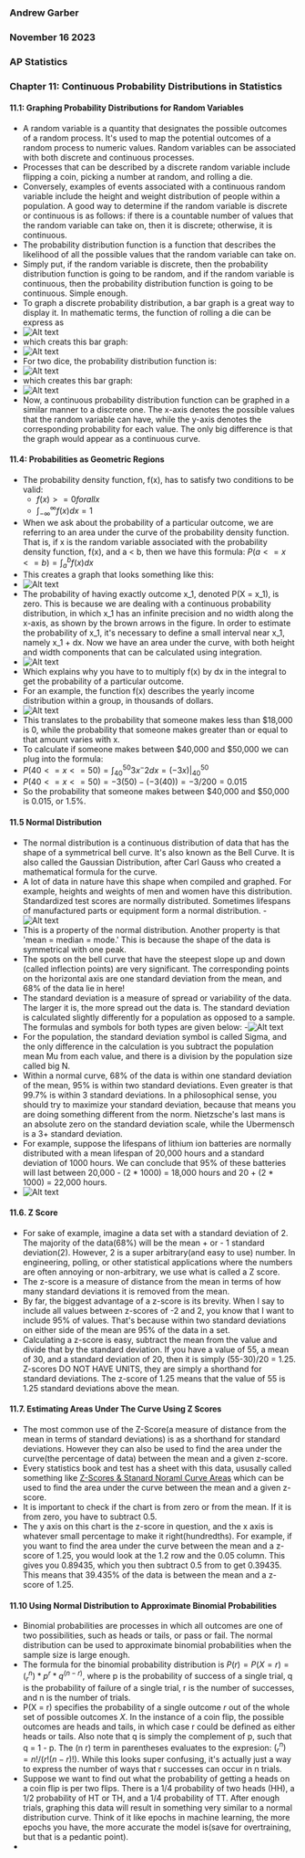 ### Andrew Garber
### November 16 2023
### AP Statistics
### Chapter 11: Continuous Probability Distributions in Statistics

#### 11.1: Graphing Probability Distributions for Random Variables
 - A random variable is a quantity that designates the possible outcomes of a random process. It's used to map the potential outcomes of a random process to numeric values. Random variables can be associated with both discrete and continuous processes. 
 - Processes that can be described by a discrete random variable include flipping a coin, picking a number at random, and rolling a die.
 - Conversely, examples of events associated with a continuous random variable include the height and weight distribution of people within a population. A good way to determine if the random variable is discrete or continuous is as follows: if there is a countable number of values that the random variable can take on, then it is discrete; otherwise, it is continuous.
 - The probability distribution function is a function that describes the likelihood of all the possible values that the random variable can take on.
 - Simply put, if the random variable is discrete, then the probability distribution function is going to be random, and if the random variable is continuous, then the probability distribution function is going to be continuous. Simple enough.
 - To graph a discrete probability distribution, a bar graph is a great way to display it. In mathematic terms, the function of rolling a die can be express as 
 - ![Alt text](https://study.com/cimages/multimages/16/dvisual2_resized.png)
 - which creats this bar graph:
 - ![Alt text](https://study.com/cimages/multimages/16/dvisual3_resized.png)
 - For two dice, the probability distribution function is:
 - ![Alt text](https://study.com/cimages/multimages/16/dvisual5_resized.png)
 - which creates this bar graph:
 - ![Alt text](https://study.com/cimages/multimages/16/dvisual6_resized.png)
 - Now, a continuous probability distribution function can be graphed in a similar manner to a discrete one. The x-axis denotes the possible values that the random variable can have, while the y-axis denotes the corresponding probability for each value. The only big difference is that the graph would appear as a continuous curve.

#### 11.4: Probabilities as Geometric Regions
 - The probability density function, f(x), has to satisfy two conditions to be valid:
    - $f(x) >= 0 for all x$
    - $\int_{-\infty}^{\infty} f(x) dx = 1$
 - When we ask about the probability of a particular outcome, we are referring to an area under the curve of the probability density function. That is, if x is the random variable associated with the probability density function, f(x), and a < b, then we have this formula: $P(a <= x <= b) = \int_{a}^{b} f(x) dx$
 - This creates a graph that looks something like this:
 - ![Alt text](https://study.com/cimages/multimages/16/visual3_resized.png)
- The probability of having exactly outcome x_1, denoted P(X = x_1), is zero. This is because we are dealing with a continuous probability distribution, in which x_1 has an infinite precision and no width along the x-axis, as shown by the brown arrows in the figure. In order to estimate the probability of x_1, it's necessary to define a small interval near x_1, namely x_1 + dx. Now we have an area under the curve, with both height and width components that can be calculated using integration.
 - ![Alt text](https://study.com/cimages/multimages/16/visual4_resized.png)
 - Which explains why you have to to multiply f(x) by dx in the integral to get the probability of a particular outcome.
 - For an example, the function f(x) describes the yearly income distribution within a group, in thousands of dollars.
 - ![Alt text](https://study.com/cimages/multimages/16/visual6.png)
 - This translates to the probability that someone makes less than $18,000 is 0, while the probability that someone makes greater than or equal to that amount varies with x. 
 - To calculate if someone makes between $40,000 and $50,000 we can plug into the formula: 
 - $P(40 <= x <= 50) = \int_{40}^{50} 3x^-2 dx=(-3x)|_{40}^{50}$
 - $P(40 <= x <= 50) = -3(50) - (-3(40)) = -3/200 = 0.015$
 - So the probability that someone makes between $40,000 and $50,000 is 0.015, or 1.5%.

#### 11.5 Normal Distribution
 - The normal distribution is a continuous distribution of data that has the shape of a symmetrical bell curve. It's also known as the Bell Curve. It is also called the Gaussian Distribution, after Carl Gauss who created a mathematical formula for the curve.
 - A lot of data in nature have this shape when compiled and graphed. For example, heights and weights of men and women have this distribution. Standardized test scores are normally distributed. Sometimes lifespans of manufactured parts or equipment form a normal distribution.
 -![Alt text](https://study.com/cimages/multimages/16/bd2abd90-0f00-42fa-ac29-0728b7a3c49b_mean.jpg)
 - This is a property of the normal distribution. Another property is that 'mean = median = mode.' This is because the shape of the data is symmetrical with one peak.
 - The spots on the bell curve that have the steepest slope up and down (called inflection points) are very significant. The corresponding points on the horizontal axis are one standard deviation from the mean, and 68% of the data lie in here!
 - The standard deviation is a measure of spread or variability of the data. The larger it is, the more spread out the data is. The standard deviation is calculated slightly differently for a population as opposed to a sample. The formulas and symbols for both types are given below:
 -![Alt text](https://study.com/cimages/multimages/16/formulas.jpg)
 - For the population, the standard deviation symbol is called Sigma, and the only difference in the calculation is you subtract the population mean Mu from each value, and there is a division by the population size called big N.
 - Within a normal curve, 68% of the data is within one standard deviation of the mean, 95% is within two standard deviations. Even greater is that 99.7% is within 3 standard deviations. In a philosophical sense, you should try to maximize your standard deviation, because that means you are doing something different from the norm. Nietzsche's last mans is an absolute zero on the standard deviation scale, while the Ubermensch is a 3+ standard deviation.
 - For example, suppose the lifespans of lithium ion batteries are normally distributed with a mean lifespan of 20,000 hours and a standard deviation of 1000 hours. We can conclude that 95% of these batteries will last between 20,000 - (2 * 1000) = 18,000 hours and 20 + (2 * 1000) = 22,000 hours.
 - ![Alt text](https://study.com/cimages/multimages/16/percentagesbellcurve.jpg)

#### 11.6. Z Score
 - For sake of example, imagine a data set with a standard deviation of 2. The majority of the data(68%) will be the mean + or - 1 standard deviation(2). However, 2 is a super arbitrary(and easy to use) number. In engineering, polling, or other statistical applications where the numbers are often annoying or non-arbitrary, we use what is called a Z score. 
 - The z-score is a measure of distance from the mean in terms of how many standard deviations it is removed from the mean.
 - By far, the biggest advantage of a z-score is its brevity. When I say to include all values between z-scores of -2 and 2, you know that I want to include 95% of values. That's because within two standard deviations on either side of the mean are 95% of the data in a set.
 - Calculating a z-score is easy, subtract the mean from the value and divide that by the standard deviation. If you have a value of 55, a mean of 30, and a standard deviation of 20, then it is simply (55-30)/20 = 1.25. Z-scores DO NOT HAVE UNITS, they are simply a shorthand for standard deviations. The z-score of 1.25 means that the value of 55 is 1.25 standard deviations above the mean.

#### 11.7. Estimating Areas Under The Curve Using Z Scores
 - The most common use of the Z-Score(a measure of distance from the mean in terms of standard deviations) is as a shorthand for standard deviations. However they can also be used to find the area under the curve(the percentage of data) between the mean and a given z-score.
 - Every statistics book and test has a sheet with this data, ususally called something like [Z-Scores & Stanard Noraml Curve Areas](https://study.com/academy/lesson/z-scores-standard-normal-curve-areas-statistical-table.html) which can be used to find the area under the curve between the mean and a given z-score.
 - It is important to check if the chart is from zero or from the mean. If it is from zero, you have to subtract 0.5.
 - The y axis on this chart is the z-score in question, and the x axis is whatever small percentage to make it right(hundredths). For example, if you want to find the area under the curve between the mean and a z-score of 1.25, you would look at the 1.2 row and the 0.05 column. This gives you 0.89435, which you then subtract 0.5 from to get 0.39435. This means that 39.435% of the data is between the mean and a z-score of 1.25.

#### 11.10 Using Normal Distribution to Approximate Binomial Probabilities
 - Binomial probabilities are processes in which all outcomes are one of two possibilities, such as heads or tails, or pass or fail. The normal distribution can be used to approximate binomial probabilities when the sample size is large enough.
 - The formula for the binomial probability distribution is $P(r) = P(X = r) = (^n_r)*p^r*q^(n-r)$, where p is the probability of success of a single trial, q is the probability of failure of a single trial, r is the number of successes, and n is the number of trials.
 - P(X = r) specifies the probability of a single outcome $r$ out of the whole set of possible outcomes $X$. In the instance of a coin flip, the possible outcomes are heads and tails, in which case r could be defined as either heads or tails. Also note that q is simply the complement of p, such that q = 1 - p. The (n r) term in parentheses evaluates to the expresion: $(^n_r) = n!/(r!(n-r)!)$. While this looks super confusing, it's actually just a way to express the number of ways that r successes can occur in n trials. 
 - Suppose we want to find out what the probability of getting a heads on a coin flip is per two flips. There is a 1/4 probability of two heads (HH), a 1/2 probability of HT or TH, and a 1/4 probability of TT. After enough trials, graphing this data will result in something very similar to a normal distribution curve. Think of it like epochs in machine learning, the more epochs you have, the more accurate the model is(save for overtraining, but that is a pedantic point).
 - 